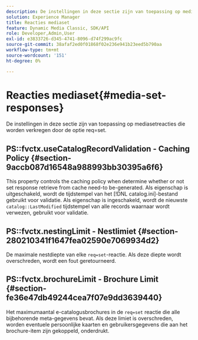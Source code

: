```yaml
---
description: De instellingen in deze sectie zijn van toepassing op mediasetreacties die worden verkregen door de optie req=set.
solution: Experience Manager
title: Reacties mediaset
feature: Dynamic Media Classic, SDK/API
role: Developer,Admin,User
exl-id: e3833726-d345-4741-8096-d74f299ac9fc
source-git-commit: 38afaf2ed0f01868f02e236e941b23eed5b790aa
workflow-type: tm+mt
source-wordcount: '151'
ht-degree: 0%

---
```


# Reacties mediaset{#media-set-responses}

De instellingen in deze sectie zijn van toepassing op mediasetreacties die worden verkregen door de optie req=set.

## PS::fvctx.useCatalogRecordValidation - Caching Policy {#section-9accb087d16548a988993bb30395a6f6}

This property controls the caching policy when determine whether or not set response retrieve from cache need-to be-generated. Als eigenschap is uitgeschakeld, wordt de tijdstempel van het [!DNL catalog.ini]-bestand gebruikt voor validatie. Als eigenschap is ingeschakeld, wordt de nieuwste `catalog::LastModified` tijdstempel van alle records waarnaar wordt verwezen, gebruikt voor validatie.

## PS::fvctx.nestingLimit - Nestlimiet {#section-280210341f1647fea02590e7069934d2}

De maximale nestdiepte van elke `req=set`-reactie. Als deze diepte wordt overschreden, wordt een fout geretourneerd.

## PS::fvctx.brochureLimit - Brochure Limit {#section-fe36e47db49244cea7f07e9dd3639440}

Het maximumaantal e-catalogusbrochures in de `req=set` reactie die alle bijbehorende meta-gegevens bevat. Als deze limiet is overschreden, worden eventuele persoonlijke kaarten en gebruikersgegevens die aan het brochure-item zijn gekoppeld, onderdrukt.
